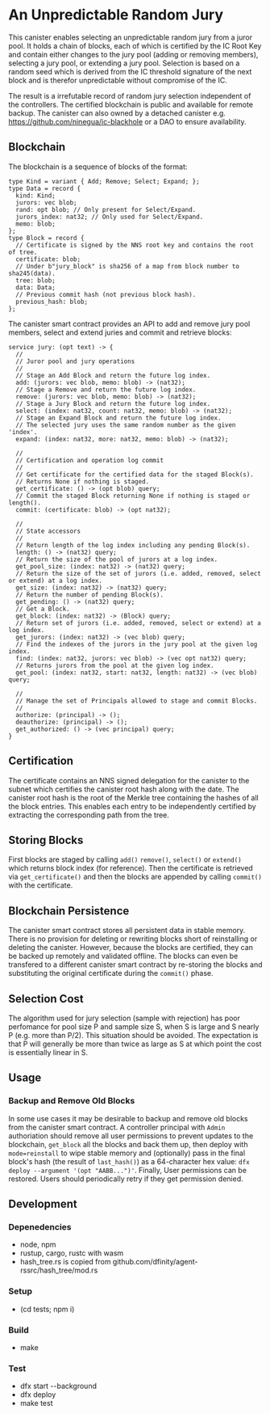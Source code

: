 # An Unpredictable Random Jury

This canister enables selecting an unpredictable random jury from a juror pool.  It holds a chain of blocks, each of which is certified by the IC Root Key and contain either changes to the jury pool (adding or removing members), selecting a jury pool, or extending a jury pool.  Selection is based on a random seed which is derived from the IC threshold signature of the next block and is therefor unpredictable without compromise of the IC.

The result is a irrefutable record of random jury selection independent of the controllers.  The certified blockchain is public and available for remote backup.  The canister can also owned by a detached canister e.g. https://github.com/ninegua/ic-blackhole or a DAO to ensure availability.

## Blockchain

The blockchain is a sequence of blocks of the format:

```
type Kind = variant { Add; Remove; Select; Expand; };
type Data = record {
  kind: Kind;
  jurors: vec blob;
  rand: opt blob; // Only present for Select/Expand.
  jurors_index: nat32; // Only used for Select/Expand.
  memo: blob;
};
type Block = record {
  // Certificate is signed by the NNS root key and contains the root of tree.
  certificate: blob;
  // Under b"jury_block" is sha256 of a map from block number to sha245(data).
  tree: blob;
  data: Data;
  // Previous commit hash (not previous block hash).
  previous_hash: blob;
};
```

The canister smart contract provides an API to add and remove jury pool members, select and extend juries and commit and retrieve blocks:

```
service jury: (opt text) -> {
  //
  // Juror pool and jury operations
  //
  // Stage an Add Block and return the future log index.
  add: (jurors: vec blob, memo: blob) -> (nat32);
  // Stage a Remove and return the future log index.
  remove: (jurors: vec blob, memo: blob) -> (nat32);
  // Stage a Jury Block and return the future log index.
  select: (index: nat32, count: nat32, memo: blob) -> (nat32);
  // Stage an Expand Block and return the future log index.
  // The selected jury uses the same random number as the given 'index'.
  expand: (index: nat32, more: nat32, memo: blob) -> (nat32);

  //
  // Certification and operation log commit
  //
  // Get certificate for the certified data for the staged Block(s).
  // Returns None if nothing is staged.
  get_certificate: () -> (opt blob) query;
  // Commit the staged Block returning None if nothing is staged or length().
  commit: (certificate: blob) -> (opt nat32);
                              
  //
  // State accessors
  //
  // Return length of the log index including any pending Block(s).
  length: () -> (nat32) query;
  // Return the size of the pool of jurors at a log index.
  get_pool_size: (index: nat32) -> (nat32) query;
  // Return the size of the set of jurors (i.e. added, removed, select or extend) at a log index.
  get_size: (index: nat32) -> (nat32) query;
  // Return the number of pending Block(s).
  get_pending: () -> (nat32) query;
  // Get a Block.
  get_block: (index: nat32) -> (Block) query;
  // Return set of jurors (i.e. added, removed, select or extend) at a log index.
  get_jurors: (index: nat32) -> (vec blob) query;
  // Find the indexes of the jurors in the jury pool at the given log index.
  find: (index: nat32, jurors: vec blob) -> (vec opt nat32) query;
  // Returns jurors from the pool at the given log index.
  get_pool: (index: nat32, start: nat32, length: nat32) -> (vec blob) query;

  //
  // Manage the set of Principals allowed to stage and commit Blocks.
  //
  authorize: (principal) -> ();
  deauthorize: (principal) -> ();
  get_authorized: () -> (vec principal) query;
}
```

## Certification

The certificate contains an NNS signed delegation for the canister to the subnet which certifies the canister root hash along with the date.  The canister root hash is the root of the Merkle tree containing the hashes of all the block entries.  This enables each entry to be independently certified by extracting the corresponding path from the tree.

## Storing Blocks

First blocks are staged by calling `add()` `remove()`, `select()` or `extend()` which returns block index (for reference).  Then the certificate is retrieved via `get_certificate()` and then the blocks are appended by calling `commit()` with the certificate.

## Blockchain Persistence

The canister smart contract stores all persistent data in stable memory.  There is no provision for deleting or rewriting blocks short of reinstalling or deleting the canister.  However, because the blocks are certified, they can be backed up remotely and validated offline.  The blocks can even be transfered to a different canister smart contract by re-storing the blocks and substituting the original certificate during the `commit()` phase.

## Selection Cost

The algorithm used for jury selection (sample with rejection) has poor perfomance for pool size P and sample size S, when S is large and S nearly P (e.g. more than P/2).  This situation should be avoided.  The expectation is that P will generally be more than twice as large as S at which point the cost is essentially linear in S.

## Usage

### Backup and Remove Old Blocks

In some use cases it may be desirable to backup and remove old blocks from the canister smart contract.  A controller principal with `Admin` authoriation should remove all user permissions to prevent updates to the blockchain, `get_block` all the blocks and back them up, then deploy with `mode=reinstall` to wipe stable memory and (optionally) pass in the final block's hash (the result of `last_hash()`) as a 64-character hex value: `dfx deploy --argument '(opt "AABB...")'`.  Finally, User permissions can be restored.  Users should periodically retry if they get permission denied.

## Development

### Depenedencies

* node, npm
* rustup, cargo, rustc with wasm
* hash\_tree.rs is copied from github.com/dfinity/agent-rssrc/hash\_tree/mod.rs

### Setup

* (cd tests; npm i)

### Build

* make

### Test

* dfx start --background
* dfx deploy
* make test
